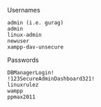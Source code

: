 
Usernames
```
admin (i.e. gurag)
admin
linux-admin
newuser
xampp-dav-unsecure
```


Passwords
```
DBManagerLogin!
!123SecureAdminDashboard321!
linuxrulez
wampp
ppmax2011
```


